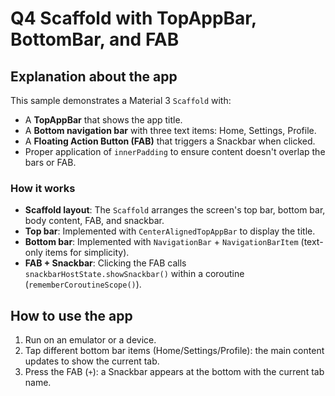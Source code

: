 # Q4  Scaffold with TopAppBar, BottomBar, and FAB

## Explanation about the app
This sample demonstrates a Material 3 `Scaffold` with:
- A **TopAppBar** that shows the app title.
- A **Bottom navigation bar** with three text items: Home, Settings, Profile.
- A **Floating Action Button (FAB)** that triggers a Snackbar when clicked.
- Proper application of `innerPadding` to ensure content doesn't overlap the bars or FAB.


### How it works
- **Scaffold layout**: The `Scaffold` arranges the screen's top bar, bottom bar, body content, FAB, and snackbar.
- **Top bar**: Implemented with `CenterAlignedTopAppBar` to display the title.
- **Bottom bar**: Implemented with `NavigationBar` + `NavigationBarItem` (text-only items for simplicity).
- **FAB + Snackbar**: Clicking the FAB calls `snackbarHostState.showSnackbar()` within a coroutine (`rememberCoroutineScope()`).


## How to use the app
1. Run on an emulator or a device.
2. Tap different bottom bar items (Home/Settings/Profile): the main content updates to show the current tab.
3. Press the FAB (`+`): a Snackbar appears at the bottom with the current tab name.
